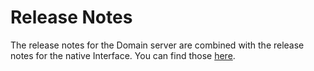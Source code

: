 # Release Notes

The release notes for the Domain server are combined with the release notes for the native Interface. You can find those [here](../interfaces/native/release-notes).
